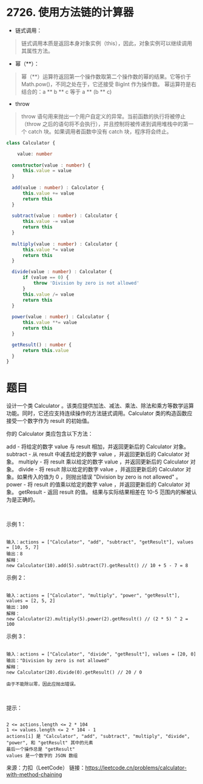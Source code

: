 # 2726. 使用方法链的计算器

- 链式调用：
> 链式调用本质是返回本身对象实例（this），因此，对象实例可以继续调用其属性方法。

- 幂（**）：
>幂（**）运算符返回第一个操作数取第二个操作数的幂的结果。它等价于 Math.pow()，不同之处在于，它还接受 BigInt 作为操作数。
幂运算符是右结合的：a ** b ** c 等于 a ** (b ** c)

- throw
> throw 语句用来抛出一个用户自定义的异常。当前函数的执行将被停止（throw 之后的语句将不会执行），并且控制将被传递到调用堆栈中的第一个 catch 块。如果调用者函数中没有 catch 块，程序将会终止。

```ts
class Calculator {

    value: number
    
  constructor(value : number) {
      this.value = value
  }
    
  add(value : number) : Calculator {
      this.value += value
      return this
  }
    
  subtract(value : number) : Calculator {
      this.value -= value
      return this
  }
    
  multiply(value : number) : Calculator {
      this.value *= value
      return this
  }

  divide(value : number) : Calculator {
      if (value == 0) {
          throw 'Division by zero is not allowed'
      }
      this.value /= value
      return this
  }
    
  power(value : number) : Calculator {
      this.value **= value
      return this
  }

  getResult() : number {
      return this.value
  }
}
```

# 题目

设计一个类 Calculator 。该类应提供加法、减法、乘法、除法和乘方等数学运算功能。同时，它还应支持连续操作的方法链式调用。Calculator 类的构造函数应接受一个数字作为 result 的初始值。

你的 Calculator 类应包含以下方法：

add - 将给定的数字 value 与 result 相加，并返回更新后的 Calculator 对象。
subtract - 从 result 中减去给定的数字 value ，并返回更新后的 Calculator 对象。
multiply - 将 result 乘以给定的数字 value ，并返回更新后的 Calculator 对象。
divide - 将 result 除以给定的数字 value ，并返回更新后的 Calculator 对象。如果传入的值为 0 ，则抛出错误 "Division by zero is not allowed" 。
power - 将 result 的值乘以给定的数字 value ，并返回更新后的 Calculator 对象。
getResult - 返回 result 的值。
结果与实际结果相差在 10-5 范围内的解被认为是正确的。

 


示例 1：
```

输入：actions = ["Calculator", "add", "subtract", "getResult"], values = [10, 5, 7]
输出：8
解释：
new Calculator(10).add(5).subtract(7).getResult() // 10 + 5 - 7 = 8

```
示例 2：
```

输入：actions = ["Calculator", "multiply", "power", "getResult"], values = [2, 5, 2]
输出：100
解释：
new Calculator(2).multiply(5).power(2).getResult() // (2 * 5) ^ 2 = 100

```
示例 3：
```

输入：actions = ["Calculator", "divide", "getResult"], values = [20, 0]
输出："Division by zero is not allowed"
解释：
new Calculator(20).divide(0).getResult() // 20 / 0 

由于不能除以零，因此应抛出错误。
```
 

提示：
```

2 <= actions.length <= 2 * 104
1 <= values.length <= 2 * 104 - 1
actions[i] 是 "Calculator", "add", "subtract", "multiply", "divide", "power", 和 "getResult" 其中的元素
最后一个操作总是 "getResult"
values 是一个数字的 JSON 数组
```


来源：力扣（LeetCode）
链接：https://leetcode.cn/problems/calculator-with-method-chaining